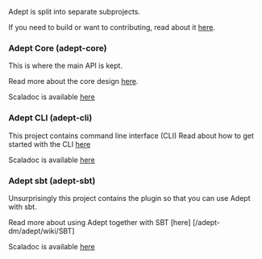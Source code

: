 Adept is split into separate subprojects.

If you need to build or want to contributing, read about it [here](/adept-dm/adept/wiki/Contribute).

### Adept Core (adept-core)
This is where the main API is kept. 

Read more about the core design [here](/adept-dm/adept/wiki/Design). 

Scaladoc is available [here](http://adept-dm.github.io/adept/scaladoc/adept-core/index.html)

### Adept CLI (adept-cli)
This project contains command line interface (CLI)
Read about how to get started with the CLI [here](/adept-dm/adept/wiki/Design)

Scaladoc is available [here](http://adept-dm.github.io/adept/scaladoc/adept-cli/index.html)


### Adept sbt (adept-sbt)
Unsurprisingly this project contains the plugin so that you can use Adept with sbt.

Read more about using Adept together with SBT [here] [/adept-dm/adept/wiki/SBT]

Scaladoc is available [here](http://adept-dm.github.io/adept/scaladoc/adept-sbt/index.html)
